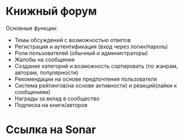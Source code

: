 # Книжный форум

Основные функции:
- Темы обсуждений с возможностью ответов
- Регистрация и аутентификация (вход через логин/пароль)
- Роли пользователей (обычный и администраторы)
- Жалобы на сообщения
- Создание категорий и возможность сортировать (по жанрам, авторам, популярности)
- Рекомендации на основе предпочтения пользователя
- Система рейтингов(на основе активности) и реакций(лайки к сообщениям)
- Награды за вклад в сообщество
- Подписка на книги/авторов

# Ссылка на Sonar

